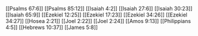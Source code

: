 [[Psalms 67:6]]
[[Psalms 85:12]]
[[Isaiah 4:2]]
[[Isaiah 27:6]]
[[Isaiah 30:23]]
[[Isaiah 65:9]]
[[Ezekiel 12:25]]
[[Ezekiel 17:23]]
[[Ezekiel 34:26]]
[[Ezekiel 34:27]]
[[Hosea 2:21]]
[[Joel 2:22]]
[[Joel 2:24]]
[[Amos 9:13]]
[[Philippians 4:5]]
[[Hebrews 10:37]]
[[James 5:8]]
